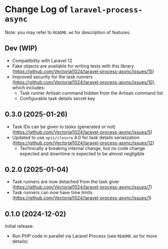 # Change Log of `laravel-process-async`
Note: you may refer to `README.md` for description of features.

## Dev (WIP)
- Compatibility with Laravel 12
- Fake objects are available for writing tests with this library (https://github.com/Vectorial1024/laravel-process-async/issues/15)
- Improved security for the task runners (https://github.com/Vectorial1024/laravel-process-async/issues/10), which includes:
  - Task runner Artisan command hidden from the Artisan command list
  - Configurable task details secret key

## 0.3.0 (2025-01-26)
- Task IDs can be given to tasks (generated or not) (https://github.com/Vectorial1024/laravel-process-async/issues/5)
- Updated to use `opis/closure` 4.0 for task details serialization (https://github.com/Vectorial1024/laravel-process-async/issues/12)
  - Technically a breaking internal change, but no code change expected and downtime is expected to be almost negligible

## 0.2.0 (2025-01-04)
- Task runners are now detached from the task giver (https://github.com/Vectorial1024/laravel-process-async/issues/7)
- Task runners can now have time limits (https://github.com/Vectorial1024/laravel-process-async/issues/1)

## 0.1.0 (2024-12-02)
Initial release:
- Run PHP code in parallel via Laravel Process (see `README.md` for more details)
